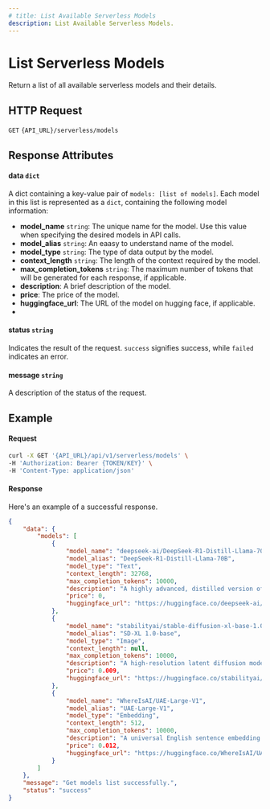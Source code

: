 ```yaml
---
# title: List Available Serverless Models
description: List Available Serverless Models.
---
```


# List Serverless Models

Return a list of all available serverless models and their details. 

## HTTP Request

`GET` `{API_URL}/serverless/models`

## Response Attributes

#### data `dict`

A dict containing a key-value pair of `models: [list of models]`. Each model in this list is represented as a `dict`, 
containing the following model information: 

- **model_name** `string`: The unique name for the model. Use this value when specifying the desired models in API calls.
- **model_alias** `string`: An eaasy to understand name of the model. 
- **model_type** `string`: The type of data output by the model. 
- **context_length** `string`: The length of the context required by the model.
- **max_completion_tokens** `string`: The maximum number of tokens that will be generated for each response, if applicable.
- **description**: A brief description of the model.
- **price**: The price of the model.
- **huggingface_url**: The URL of the model on hugging face, if applicable.
- 
#### status `string`

Indicates the result of the request. `success` signifies success, while `failed` indicates an error.

#### message `string`

A description of the status of the request.

## Example

#### Request

```bash
curl -X GET '{API_URL}/api/v1/serverless/models' \
-H 'Authorization: Bearer {TOKEN/KEY}' \
-H 'Content-Type: application/json'
```

#### Response

Here's an example of a successful response. 

```json
{
    "data": {
        "models": [
            {
                "model_name": "deepseek-ai/DeepSeek-R1-Distill-Llama-70B",
                "model_alias": "DeepSeek-R1-Distill-Llama-70B",
                "model_type": "Text",
                "context_length": 32768,
                "max_completion_tokens": 10000,
                "description": "A highly advanced, distilled version of the LLaMA 70B model developed by DeepSeek, optimized for efficiency and performance",
                "price": 0,
                "huggingface_url": "https://huggingface.co/deepseek-ai/DeepSeek-R1-Distill-Llama-70B"
            },
            {
                "model_name": "stabilityai/stable-diffusion-xl-base-1.0",
                "model_alias": "SD-XL 1.0-base",
                "model_type": "Image",
                "context_length": null,
                "max_completion_tokens": 10000,
                "description": "A high-resolution latent diffusion model designed for generating detailed and high-quality images",
                "price": 0.009,
                "huggingface_url": "https://huggingface.co/stabilityai/stable-diffusion-xl-base-1.0"
            },
            {
                "model_name": "WhereIsAI/UAE-Large-V1",
                "model_alias": "UAE-Large-V1",
                "model_type": "Embedding",
                "context_length": 512,
                "max_completion_tokens": 10000,
                "description": "A universal English sentence embedding model by WhereIsAI with 1024-dim embeddings and 512 context length support",
                "price": 0.012,
                "huggingface_url": "https://huggingface.co/WhereIsAI/UAE-Large-V1"
            }
        ]
    },
    "message": "Get models list successfully.",
    "status": "success"
}
```
